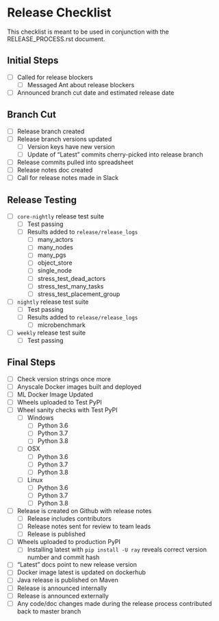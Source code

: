 # Release Checklist
This checklist is meant to be used in conjunction with the RELEASE_PROCESS.rst document.

## Initial Steps
- [ ] Called for release blockers
	- [ ] Messaged Ant about release blockers
- [ ] Announced branch cut date and estimated release date

## Branch Cut
- [ ] Release branch created
- [ ] Release branch versions updated
	- [ ] Version keys have new version
	- [ ] Update of “Latest” commits cherry-picked into release branch
- [ ] Release commits pulled into spreadsheet
- [ ] Release notes doc created
- [ ] Call for release notes made in Slack

## Release Testing
- [ ] ``core-nightly`` release test suite
    - [ ] Test passing
    - [ ] Results added to `release/release_logs`
        - [ ] many_actors
        - [ ] many_nodes
        - [ ] many_pgs
        - [ ] object_store
        - [ ] single_node
        - [ ] stress_test_dead_actors
        - [ ] stress_test_many_tasks
        - [ ] stress_test_placement_group
- [ ] ``nightly`` release test suite
    - [ ] Test passing
    - [ ] Results added to `release/release_logs`
        - [ ] microbenchmark

- [ ] ``weekly`` release test suite
    - [ ] Test passing

## Final Steps
- [ ] Check version strings once more
- [ ] Anyscale Docker images built and deployed
- [ ] ML Docker Image Updated
- [ ] Wheels uploaded to Test PyPI
- [ ] Wheel sanity checks with Test PyPI
    - [ ] Windows
        - [ ] Python 3.6
        - [ ] Python 3.7
        - [ ] Python 3.8
    - [ ] OSX
        - [ ] Python 3.6
        - [ ] Python 3.7
        - [ ] Python 3.8
    - [ ] Linux
        - [ ] Python 3.6
        - [ ] Python 3.7
        - [ ] Python 3.8
- [ ] Release is created on Github with release notes
    - [ ] Release includes contributors
    - [ ] Release notes sent for review to team leads
    - [ ] Release is published
- [ ] Wheels uploaded to production PyPI
    - [ ] Installing latest with `pip install -U ray` reveals correct version number and commit hash
- [ ] “Latest” docs point to new release version
- [ ] Docker image latest is updated on dockerhub
- [ ] Java release is published on Maven
- [ ] Release is announced internally
- [ ] Release is announced externally
- [ ] Any code/doc changes made during the release process contributed back to master branch
